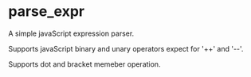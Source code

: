 parse_expr
==========

A simple javaScript expression parser.

Supports javaScript binary and unary operators expect for '++' and '--'.

Supports dot and bracket memeber operation. 


